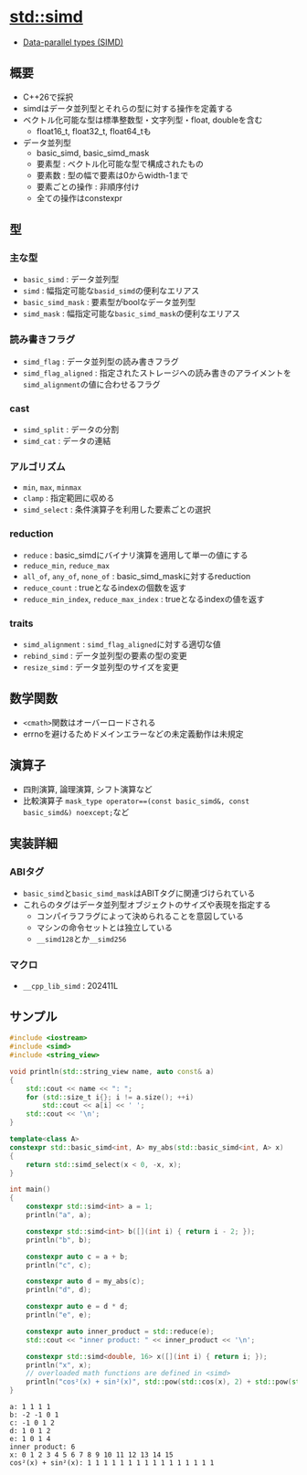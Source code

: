 # [std::simd](https://wg21.link/p1928r15)

- [Data-parallel types (SIMD)](https://en.cppreference.com/w/cpp/numeric/simd)

## 概要
- C++26で採択
- simdはデータ並列型とそれらの型に対する操作を定義する
- ベクトル化可能な型は標準整数型・文字列型・float, doubleを含む
  - float16_t, float32_t, float64_tも
- データ並列型
  - basic_simd, basic_simd_mask
  - 要素型 : ベクトル化可能な型で構成されたもの
  - 要素数 : 型の幅で要素は0からwidth-1まで
  - 要素ごとの操作 : 非順序付け
  - 全ての操作はconstexpr

## 型
### 主な型
- `basic_simd` : データ並列型
- `simd` : 幅指定可能な`basid_simd`の便利なエリアス
- `basic_simd_mask` : 要素型がboolなデータ並列型
- `simd_mask` : 幅指定可能な`basic_simd_mask`の便利なエリアス

### 読み書きフラグ
- `simd_flag` : データ並列型の読み書きフラグ
- `simd_flag_aligned` : 指定されたストレージへの読み書きのアライメントを`simd_alignment`の値に合わせるフラグ

### cast
- `simd_split` : データの分割
- `simd_cat` : データの連結

### アルゴリズム
- `min`, `max`, `minmax`
- `clamp` : 指定範囲に収める
- `simd_select` : 条件演算子を利用した要素ごとの選択

### reduction
- `reduce` : basic_simdにバイナリ演算を適用して単一の値にする
- `reduce_min`, `reduce_max`
- `all_of`, `any_of`, `none_of` : basic_simd_maskに対するreduction
- `reduce_count` : trueとなるindexの個数を返す
- `reduce_min_index`, `reduce_max_index` : trueとなるindexの値を返す

### traits
- `simd_alignment` : `simd_flag_aligned`に対する適切な値
- `rebind_simd` : データ並列型の要素の型の変更
- `resize_simd` : データ並列型のサイズを変更

## 数学関数
- `<cmath>`関数はオーバーロードされる
- errnoを避けるためドメインエラーなどの未定義動作は未規定

## 演算子
- 四則演算, 論理演算, シフト演算など
- 比較演算子 `mask_type operator==(const basic_simd&, const basic_simd&) noexcept;`など

## 実装詳細
### ABIタグ
- `basic_simd`と`basic_simd_mask`はABITタグに関連づけられている
- これらのタグはデータ並列型オブジェクトのサイズや表現を指定する
  - コンパイラフラグによって決められることを意図している
  - マシンの命令セットとは独立している
  - `__simd128`とか`__simd256`

### マクロ
- `__cpp_lib_simd` : 202411L

## サンプル
```cpp
#include <iostream>
#include <simd>
#include <string_view>

void println(std::string_view name, auto const& a)
{
    std::cout << name << ": ";
    for (std::size_t i{}; i != a.size(); ++i)
        std::cout << a[i] << ' ';
    std::cout << '\n';
}

template<class A>
constexpr std::basic_simd<int, A> my_abs(std::basic_simd<int, A> x)
{
    return std::simd_select(x < 0, -x, x);
}

int main()
{
    constexpr std::simd<int> a = 1;
    println("a", a);

    constexpr std::simd<int> b([](int i) { return i - 2; });
    println("b", b);

    constexpr auto c = a + b;
    println("c", c);

    constexpr auto d = my_abs(c);
    println("d", d);

    constexpr auto e = d * d;
    println("e", e);

    constexpr auto inner_product = std::reduce(e);
    std::cout << "inner product: " << inner_product << '\n';

    constexpr std::simd<double, 16> x([](int i) { return i; });
    println("x", x);
    // overloaded math functions are defined in <simd>
    println("cos²(x) + sin²(x)", std::pow(std::cos(x), 2) + std::pow(std::sin(x), 2));
}
```

```
a: 1 1 1 1
b: -2 -1 0 1
c: -1 0 1 2
d: 1 0 1 2
e: 1 0 1 4
inner product: 6
x: 0 1 2 3 4 5 6 7 8 9 10 11 12 13 14 15
cos²(x) + sin²(x): 1 1 1 1 1 1 1 1 1 1 1 1 1 1 1 1
```
